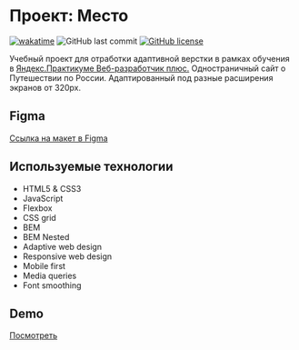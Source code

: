 # Проект: Место

[![wakatime](https://wakatime.com/badge/user/29a8352f-15fa-421a-b8ff-a7adff87a0dc/project/5c34f503-85a4-4d37-8538-6ddee0351502.svg?style=for-the-badge&logo=appveyor)](https://wakatime.com/badge/user/29a8352f-15fa-421a-b8ff-a7adff87a0dc/project/5c34f503-85a4-4d37-8538-6ddee0351502)
![GitHub last commit](https://img.shields.io/github/last-commit/a-meti/mesto-project?style=for-the-badge&logo=appveyor)
[![GitHub license](https://img.shields.io/github/license/a-meti/mesto-project?style=for-the-badge&logo=appveyor)](https://github.com/a-meti/mesto-project/blob/main/LICENSE)

Учебный проект для отработки адаптивной верстки в рамках обучения в [Яндекс.Практикуме Веб-разработчик плюс.](https://practicum.yandex.ru/web-plus/)
Одностраничный сайт о Путешествии по России. Адаптированный под разные расширения экранов от 320px.

## Figma

[Ссылка на макет в Figma](https://www.figma.com/file/2cn9N9jSkmxD84oJik7xL7/JavaScript.-Sprint-4?node-id=0%3A1)

## Используемые технологии

* HTML5 & CSS3
* JavaScript
* Flexbox
* CSS grid
* BEM
* BEM Nested
* Adaptive web design
* Responsive web design
* Mobile first
* Media queries
* Font smoothing

## Demo

[Посмотреть](https://a-meti.github.io/mesto-project/)
